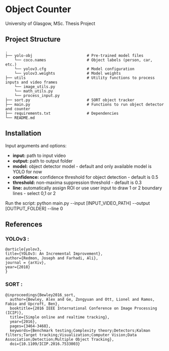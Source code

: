 # Object Counter

University of Glasgow, MSc. Thesis Project

## Project Structure

    .
    ├── yolo-obj                        # Pre-trained model files
        └── coco.names                  # Object labels (person, car, etc.)
        └── yolov3.cfg                  # Model configuration
        └── yolov3.weights              # Model weights
    ├── utils                           # Utility functions to process inputs and video frames
        └── image_utils.py                 
        └── math_utils.py                  
        └── process_input.py                         
    ├── sort.py                         # SORT object tracker
    ├── main.py                         # Functions to run object detector and counter
    ├── requirements.txt                # Dependencies
    └── README.md

## Installation

Input arguments and options:
- **input:** path to input video
- **output:** path to output folder
- **model:** object detector model - default and only available model is YOLO for now
- **confidence:** confidence threshold for object detection - default is 0.5
- **threshold:** non-maxima suppression threshold - default is 0.3
- **line:** automatically assign ROI or use user input to draw 1 or 2 boundary lines - select 0,1 or 2

Run the script:
python main.py --input [INPUT_VIDEO_PATH] --output [OUTPUT_FOLDER] --line 0

## References
### YOLOv3 :

    @article{yolov3,
    title={YOLOv3: An Incremental Improvement},
    author={Redmon, Joseph and Farhadi, Ali},
    journal = {arXiv},
    year={2018}
    }

### SORT :

    @inproceedings{Bewley2016_sort,
      author={Bewley, Alex and Ge, Zongyuan and Ott, Lionel and Ramos, Fabio and Upcroft, Ben},
      booktitle={2016 IEEE International Conference on Image Processing (ICIP)},
      title={Simple online and realtime tracking},
      year={2016},
      pages={3464-3468},
      keywords={Benchmark testing;Complexity theory;Detectors;Kalman filters;Target tracking;Visualization;Computer Vision;Data Association;Detection;Multiple Object Tracking},
      doi={10.1109/ICIP.2016.7533003}